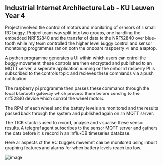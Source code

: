 ## Industrial Internet Architecture Lab - KU Leuven Year 4
Project involved the control of motors and monitoring of sensors of a small RC buggy. 
Project team was split into two groups, one handling the embedded NRF52840 and the transfer of data to the NRF52840 over blue-tooth while my team controlled the higher level buggy control and sensor monitoring programmes ran on both the onboard raspberry PI and a laptop.

A python programme generates a UI within which users can cntrol the buggy movement, these controls are then encrypted and published to an MQTT server, a seperate application running on the onboard rasperry PI is subscribed to the controls topic and recieves these commands via a push notifcation.

The raspberry pi programme then passes these commands through the local bluetooth gateway which process them before sending to the nrf52840 device which control the wheel motors. 

The RPM of each wheel and the battery levels are monitored and the results passed back through the system and published again on an MQTT server. 

The TICK stack is used to record, analyse and visualise these sensor results. A telegraf agent subscribes to the sensor MQTT server and gathers the data before it is record in an InfluxDB timeseries database.

Here all aspects of the RC buggies movemnt can be monitored using inbuilt graphing features and alarms for when battery levels reach too low.

![image](https://github.com/user-attachments/assets/ec76a1b7-58c3-45c7-bf69-199aa3f933ac)





